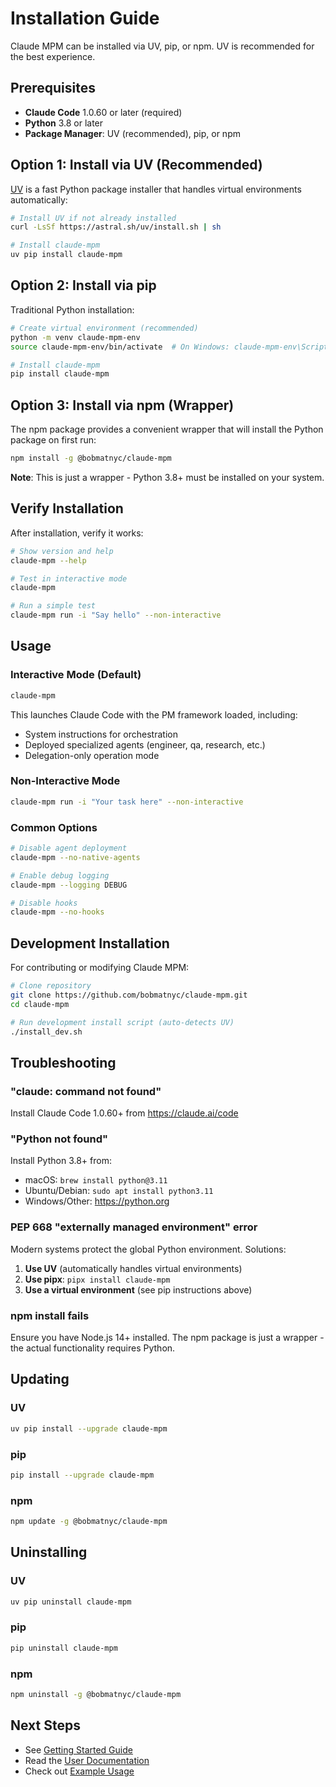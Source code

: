 # Installation Guide

Claude MPM can be installed via UV, pip, or npm. UV is recommended for the best experience.

## Prerequisites

- **Claude Code** 1.0.60 or later (required)
- **Python** 3.8 or later
- **Package Manager**: UV (recommended), pip, or npm

## Option 1: Install via UV (Recommended)

[UV](https://github.com/astral-sh/uv) is a fast Python package installer that handles virtual environments automatically:

```bash
# Install UV if not already installed
curl -LsSf https://astral.sh/uv/install.sh | sh

# Install claude-mpm
uv pip install claude-mpm
```

## Option 2: Install via pip

Traditional Python installation:

```bash
# Create virtual environment (recommended)
python -m venv claude-mpm-env
source claude-mpm-env/bin/activate  # On Windows: claude-mpm-env\Scripts\activate

# Install claude-mpm
pip install claude-mpm
```

## Option 3: Install via npm (Wrapper)

The npm package provides a convenient wrapper that will install the Python package on first run:

```bash
npm install -g @bobmatnyc/claude-mpm
```

**Note**: This is just a wrapper - Python 3.8+ must be installed on your system.

## Verify Installation

After installation, verify it works:

```bash
# Show version and help
claude-mpm --help

# Test in interactive mode
claude-mpm

# Run a simple test
claude-mpm run -i "Say hello" --non-interactive
```

## Usage

### Interactive Mode (Default)

```bash
claude-mpm
```

This launches Claude Code with the PM framework loaded, including:
- System instructions for orchestration
- Deployed specialized agents (engineer, qa, research, etc.)
- Delegation-only operation mode

### Non-Interactive Mode

```bash
claude-mpm run -i "Your task here" --non-interactive
```

### Common Options

```bash
# Disable agent deployment
claude-mpm --no-native-agents

# Enable debug logging
claude-mpm --logging DEBUG

# Disable hooks
claude-mpm --no-hooks
```


## Development Installation

For contributing or modifying Claude MPM:

```bash
# Clone repository
git clone https://github.com/bobmatnyc/claude-mpm.git
cd claude-mpm

# Run development install script (auto-detects UV)
./install_dev.sh
```

## Troubleshooting

### "claude: command not found"

Install Claude Code 1.0.60+ from https://claude.ai/code

### "Python not found"

Install Python 3.8+ from:
- macOS: `brew install python@3.11`
- Ubuntu/Debian: `sudo apt install python3.11`
- Windows/Other: https://python.org

### PEP 668 "externally managed environment" error

Modern systems protect the global Python environment. Solutions:

1. **Use UV** (automatically handles virtual environments)
2. **Use pipx**: `pipx install claude-mpm`
3. **Use a virtual environment** (see pip instructions above)

### npm install fails

Ensure you have Node.js 14+ installed. The npm package is just a wrapper - the actual functionality requires Python.

## Updating

### UV
```bash
uv pip install --upgrade claude-mpm
```

### pip
```bash
pip install --upgrade claude-mpm
```

### npm
```bash
npm update -g @bobmatnyc/claude-mpm
```

## Uninstalling

### UV
```bash
uv pip uninstall claude-mpm
```

### pip
```bash
pip uninstall claude-mpm
```

### npm
```bash
npm uninstall -g @bobmatnyc/claude-mpm
```

## Next Steps

- See [Getting Started Guide](docs/user/01-getting-started/README.md)
- Read the [User Documentation](docs/user/README.md)
- Check out [Example Usage](docs/user/02-guides/basic-usage.md)